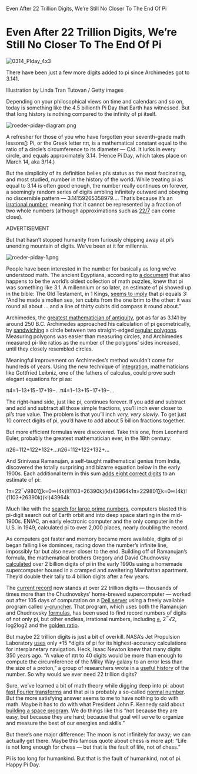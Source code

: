 Even After 22 Trillion Digits, We’re Still No Closer To The End Of Pi

#  Even After 22 Trillion Digits, We’re Still No Closer To The End Of Pi

![0314_PIday_4x3](../_resources/9fe46a3c6bbd1065e4368821a679c86d.png)

There have been just a few more digits added to pi since Archimedes got to 3.141.

Illustration by Linda Tran Tutovan / Getty images

Depending on your philosophical views on time and calendars and so on, today is something like the 4.5 billionth Pi Day that Earth has witnessed. But that long history is nothing compared to the infinity of pi itself.

![roeder-piday-diagram.png](:/9eefd0ba1ef8770f2b1fd99cec26e8c1)

A refresher for those of you who have forgotten your seventh-grade math lessons[1](https://fivethirtyeight.com/features/even-after-22-trillion-digits-were-still-no-closer-to-the-end-of-pi/#fn-1): Pi, or the Greek letter ππ, is a mathematical constant equal to the ratio of a circle’s circumference to its diameter — C/d. It lurks in every circle, and equals approximately 3.14. (Hence Pi Day, which takes place on March 14, aka 3/14.)

But the simplicity of its definition belies pi’s status as the most fascinating, and most studied, number in the history of the world. While treating pi as equal to 3.14 is often good enough, the number really continues on forever, a seemingly random series of digits ambling infinitely outward and obeying no discernible pattern — 3.14159265358979…. That’s because it’s an [irrational number](http://mathworld.wolfram.com/IrrationalNumber.html), meaning that it cannot be represented by a fraction of two whole numbers (although approximations such as [22/7](https://en.wikipedia.org/wiki/22/7) can come close).

ADVERTISEMENT

But that hasn’t stopped humanity from furiously chipping away at pi’s unending mountain of digits. We’ve been at it for millennia.

![roeder-piday-1.png](../_resources/850cbe2672388d734cf2d03be3107753.png)

People have been interested in the number for basically as long we’ve understood math. The ancient Egyptians, according to [a document](http://mathworld.wolfram.com/RhindPapyrus.html) that also happens to be the world’s oldest collection of math puzzles, knew that pi was something like 3.1. A millennium or so later, an estimate of pi showed up in the bible: The Old Testament, in 1 Kings, [seems to imply](https://www.biblegateway.com/passage/?search=1+Kings+7%3A23&version=KJV) that pi equals 3: “And he made a molten sea, ten cubits from the one brim to the other: it was round all about … and a line of thirty cubits did compass it round about.”

Archimedes, the [greatest mathematician of antiquity](https://www.scientificamerican.com/article/fact-or-fiction-archimede/), got as far as 3.141 by around 250 B.C. Archimedes approached his calculation of pi geometrically, by [sandwiching](https://upload.wikimedia.org/wikipedia/commons/thumb/c/c9/Archimedes_pi.svg/2000px-Archimedes_pi.svg.png) a circle between two straight-edged [regular polygons](http://mathworld.wolfram.com/RegularPolygon.html). Measuring polygons was easier than measuring circles, and Archimedes measured pi-like ratios as the number of the polygons’ sides increased, until they closely resembled circles.

Meaningful improvement on Archimedes’s method wouldn’t come for hundreds of years. Using the new technique of [integration](https://en.wikipedia.org/wiki/Integral), mathematicians like Gottfried Leibniz, one of the fathers of calculus, could prove such elegant equations for pi as:

π4=1−13+15−17+19−…π4=1−13+15−17+19−…

The right-hand side, just like pi, continues forever. If you add and subtract and add and subtract all those simple fractions, you’ll inch ever closer to pi’s true value. The problem is that you’ll inch *very, very slowly*. To get just 10 correct digits of pi, you’d have to add about 5 billion fractions together.

But more efficient formulas were discovered. Take this one, from Leonhard Euler, probably the greatest mathematician ever, in the 18th century:

π26=112+122+132+…π26=112+122+132+…

And Srinivasa Ramanujan, a self-taught mathematical genius from India, discovered the totally surprising and bizarre equation below in the early 1900s. Each additional term in this sum [adds eight correct digits](http://crd-legacy.lbl.gov/~dhbailey/dhbpapers/pi-quest.pdf) to an estimate of pi:

1π=22‾√9801∑k=0∞(4k)!(1103+26390k)(k!)43964k1π=229801∑k=0∞(4k)!(1103+26390k)(k!)43964k

Much like with the [search for large prime numbers](https://fivethirtyeight.com/features/we-have-a-new-prime-number-and-its-23-million-digits-long/), computers blasted this pi-digit search out of Earth orbit and into deep space starting in the mid-1900s. ENIAC, an early electronic computer and the only computer in the U.S. in 1949, calculated pi to over 2,000 places, nearly doubling the record.

As computers got faster and memory became more available, digits of pi began falling like dominoes, racing down the number’s infinite line, impossibly far but also never closer to the end. Building off of Ramanujan’s formula, the mathematical brothers Gregory and David Chudnovsky [calculated](https://www.newyorker.com/magazine/1992/03/02/the-mountains-of-pi) over 2 billion digits of pi in the early 1990s using a homemade supercomputer housed in a cramped and sweltering Manhattan apartment. They’d double their tally to 4 billion digits after a few years.

The [current record](https://www.newscientist.com/article/2124418-celebrate-pi-day-with-9-trillion-more-digits-than-ever-before/) now stands at over 22 trillion digits — thousands of times more than the Chudnovskys’ home-brewed supercomputer — worked out after 105 days of computation on a [Dell server](http://www.dell.com/en-us/work/shop/dell-poweredge-servers/poweredge-r930-rack-server/spd/poweredge-r930) using a freely available program called [y-cruncher](http://www.numberworld.org/y-cruncher/). That program, which uses both the Ramanujan and Chudnovsky [formulas](http://www.numberworld.org/y-cruncher/internals/formulas.html), has been used to find record numbers of digits of not only pi, but other endless, irrational numbers, including [e](http://mathworld.wolfram.com/e.html), 2‾√2, log2log⁡2 and the [golden ratio](https://en.wikipedia.org/wiki/Golden_ratio).

But maybe 22 trillion digits is just a bit of overkill. NASA’s Jet Propulsion Laboratory [uses](https://www.jpl.nasa.gov/edu/news/2016/3/16/how-many-decimals-of-pi-do-we-really-need/) only *15 *digits of pi for its highest-accuracy calculations for interplanetary navigation. Heck, Isaac Newton knew that many digits 350 years ago. “A value of ππ to 40 digits would be more than enough to compute the circumference of the Milky Way galaxy to an error less than the size of a proton,” a group of researchers wrote in a [useful history](http://crd-legacy.lbl.gov/~dhbailey/dhbpapers/pi-quest.pdf) of the number. So why would we ever need 22 trillion digits?

Sure, we’ve learned a bit of math theory while digging deep into pi: about [fast Fourier transforms](http://mathworld.wolfram.com/FastFourierTransform.html) and that pi is probably a so-called [normal number](https://en.wikipedia.org/wiki/Normal_number). But the more satisfying answer seems to me to have nothing to do with math. Maybe it has to do with what President John F. Kennedy said about [building a space program](https://www.youtube.com/watch?v=ouRbkBAOGEw). We do things like this “not because they are easy, but because they are hard; because that goal will serve to organize and measure the best of our energies and skills.”

But there’s one major difference: The moon is not infinitely far away; we can actually get there. Maybe this famous quote about chess is more apt: “Life is not long enough for chess — but that is the fault of life, not of chess.”

Pi is too long for humankind. But that is the fault of humankind, not of pi. Happy Pi Day.